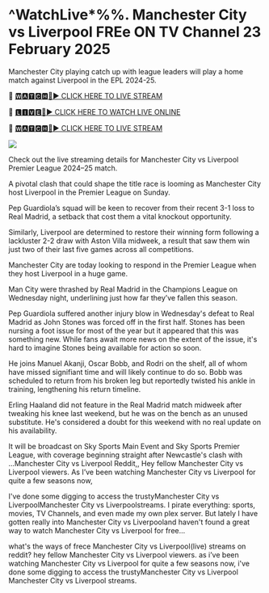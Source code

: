 # ^WatchLive*%%. Manchester City vs Liverpool  FREe ON TV Channel 23 February 2025
Manchester City playing catch up with league leaders will play a home match against Liverpool in the EPL 2024-25. 

🔴 [🆆🅰🆃🅲🅷🔴▶️ CLICK HERE TO LIVE STREAM](https://epolo-ana-uel-vab.blogspot.com/)

🔴 [🅻🅸🆅🅴🔴▶️ CLICK HERE TO WATCH LIVE ONLINE](https://epolo-ana-uel-vab.blogspot.com/)

🔴 [🆆🅰🆃🅲🅷🔴▶️ CLICK HERE TO LIVE STREAM](https://epolo-ana-uel-vab.blogspot.com/)

<a href="https://epolo-ana-uel-vab.blogspot.com/"><img src="https://camo.githubusercontent.com/fba2f80cc16cb7cee92a7b75e9351357b2314df93a82e6b963b2992db1bc504d/68747470733a2f2f65743230736c616d2e6e65742f77702d636f6e74656e742f75706c6f6164732f323031392f31312f4372696348442d4c6976652d437269636b65742d53747265616d696e672d2545322538302539332d57617463682d4c6976652d437269636b65742d4f6e6c696e652d546f6461792e706e67"></a>

Check out the live streaming details for Manchester City vs Liverpool Premier League 2024–25 match.

A pivotal clash that could shape the title race is looming as Manchester City host Liverpool in the Premier League on Sunday.

Pep Guardiola’s squad will be keen to recover from their recent 3-1 loss to Real Madrid, a setback that cost them a vital knockout opportunity.

Similarly, Liverpool are determined to restore their winning form following a lackluster 2-2 draw with Aston Villa midweek, a result that saw them win just two of their last five games across all competitions.

Manchester City are today looking to respond in the Premier League when they host Liverpool in a huge game.

Man City were thrashed by Real Madrid in the Champions League on Wednesday night, underlining just how far they’ve fallen this season.

Pep Guardiola suffered another injury blow in Wednesday's defeat to Real Madrid as John Stones was forced off in the first half. Stones has been nursing a foot issue for most of the year but it appeared that this was something new. While fans await more news on the extent of the issue, it's hard to imagine Stones being available for action so soon.

He joins Manuel Akanji, Oscar Bobb, and Rodri on the shelf, all of whom have missed signifiant time and will likely continue to do so. Bobb was scheduled to return from his broken leg but reportedly twisted his ankle in training, lengthening his return timeline.

Erling Haaland did not feature in the Real Madrid match midweek after tweaking his knee last weekend, but he was on the bench as an unused substitute. He's considered a doubt for this weekend with no real update on his availability.

It will be broadcast on Sky Sports Main Event and Sky Sports Premier League, with coverage beginning straight after Newcastle's clash with ...Manchester City vs Liverpool Reddit,, Hey fellow Manchester City vs Liverpool viewers. As I’ve been watching Manchester City vs Liverpool for quite a few seasons now, 

I've done some digging to access the trustyManchester City vs LiverpoolManchester City vs Liverpoolstreams. I pirate everything: sports, movies, TV Channels, and even made my own plex server. But lately I have gotten really into Manchester City vs Liverpooland haven't found a great way to watch Manchester City vs Liverpool for free...

what's the ways of frece Manchester City vs Liverpool(live) streams on reddit? hey fellow Manchester City vs Liverpool viewers. as i’ve been watching Manchester City vs Liverpool for quite a few seasons now, i've done some digging to access the trustyManchester City vs Liverpool Manchester City vs Liverpool streams. 

